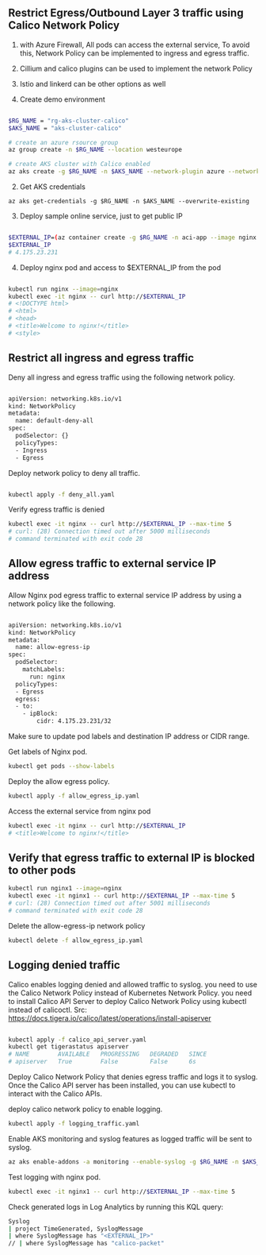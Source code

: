 ## Restrict Egress/Outbound Layer 3 traffic using Calico Network Policy

1. with Azure Firewall, All pods can access the external service, To avoid this, Network Policy can be implemented to ingress and egress traffic.
2. Cillium and calico plugins can be used to implement the network Policy
3. Istio and linkerd can be other options as well



1. Create demo environment
```bash

$RG_NAME = "rg-aks-cluster-calico"
$AKS_NAME = "aks-cluster-calico"

# create an azure rsource group
az group create -n $RG_NAME --location westeurope

# create AKS cluster with Calico enabled
az aks create -g $RG_NAME -n $AKS_NAME --network-plugin azure --network-policy calico

```


2. Get AKS credentials

```
az aks get-credentials -g $RG_NAME -n $AKS_NAME --overwrite-existing

```

3. Deploy sample online service, just to get public IP
```bash

$EXTERNAL_IP=(az container create -g $RG_NAME -n aci-app --image nginx:latest --ports 80  --ip-address public --query ipAddress.ip --output tsv)
$EXTERNAL_IP
# 4.175.23.231
```

4. Deploy nginx pod and access to $EXTERNAL_IP from the pod
```bash

kubectl run nginx --image=nginx
kubectl exec -it nginx -- curl http://$EXTERNAL_IP
# <!DOCTYPE html>
# <html>
# <head>
# <title>Welcome to nginx!</title>
# <style>

```

## Restrict all ingress and egress traffic

Deny all ingress and egress traffic using the following network policy.

```bash

apiVersion: networking.k8s.io/v1
kind: NetworkPolicy
metadata:
  name: default-deny-all
spec:
  podSelector: {}
  policyTypes:
  - Ingress
  - Egress

```

Deploy network policy to deny all traffic.

```bash

kubectl apply -f deny_all.yaml

```
Verify egress traffic is denied
```bash
kubectl exec -it nginx -- curl http://$EXTERNAL_IP --max-time 5
# curl: (28) Connection timed out after 5000 milliseconds
# command terminated with exit code 28
```

## Allow egress traffic to external service IP address

Allow Nginx pod egress traffic to external service IP address by using a network policy like the following.

```bash

apiVersion: networking.k8s.io/v1
kind: NetworkPolicy
metadata:
  name: allow-egress-ip
spec:
  podSelector:
    matchLabels:
      run: nginx
  policyTypes:
  - Egress
  egress:
  - to:
    - ipBlock:
        cidr: 4.175.23.231/32

```
Make sure to update pod labels and destination IP address or CIDR range.

Get labels of Nginx pod.

```bash
kubectl get pods --show-labels

```

Deploy the allow egress policy.

```bash
kubectl apply -f allow_egress_ip.yaml
```

Access the external service from nginx pod

```bash
kubectl exec -it nginx -- curl http://$EXTERNAL_IP
# <title>Welcome to nginx!</title>
```

##  Verify that egress traffic to external IP is blocked to other pods

```bash
kubectl run nginx1 --image=nginx
kubectl exec -it nginx1 -- curl http://$EXTERNAL_IP --max-time 5
# curl: (28) Connection timed out after 5001 milliseconds
# command terminated with exit code 28

```
Delete the allow-egress-ip network policy

```bash
kubectl delete -f allow_egress_ip.yaml

```
## Logging denied traffic

Calico enables logging denied and allowed traffic to syslog. you need to use the Calico Network Policy instead of Kubernetes Network Policy. you need to install Calico API Server to deploy Calico Network Policy using kubectl instead of calicoctl. Src: https://docs.tigera.io/calico/latest/operations/install-apiserver

```bash

kubectl apply -f calico_api_server.yaml
kubectl get tigerastatus apiserver
# NAME        AVAILABLE   PROGRESSING   DEGRADED   SINCE
# apiserver   True        False         False      6s

```
Deploy Calico Network Policy that denies egress traffic and logs it to syslog.
Once the Calico API server has been installed, you can use kubectl to interact with the Calico APIs.

deploy calico network policy to enable logging.

```bash
kubectl apply -f logging_traffic.yaml

```


Enable AKS monitoring and syslog features as logged traffic will be sent to syslog.

```bash
az aks enable-addons -a monitoring --enable-syslog -g $RG_NAME -n $AKS_NAME
```

Test logging with nginx pod.

```bash
kubectl exec -it nginx1 -- curl http://$EXTERNAL_IP --max-time 5
```
Check generated logs in Log Analytics by running this KQL query:

```bash
Syslog 
| project TimeGenerated, SyslogMessage
| where SyslogMessage has "<EXTERNAL_IP>"
// | where SyslogMessage has "calico-packet"

```



